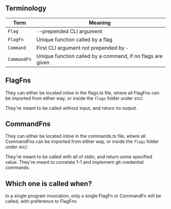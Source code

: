 ## Terminology
| Term | Meaning |
| ---- | ------- |
| `Flag`| `-`-prepended CLI argument|
| `FlagFn`| Unique function called by a flag|
| `Command`| First CLI argument not prepended by `-`|
| `CommandFn` | Unique function called by a command, if no flags are given|

## FlagFns

They can either be located inline in the flags.ts file, where all FlagFns can be imported from either way, or inside the `flags` folder under src/.

They're meant to be called without input, and return no output.

## CommandFns

They can either be located inline in the commands.ts file, where all CommandFns can be imported from either way, or inside the `flags` folder under src/.

They're meant to be called with all of stdin, and return some specified value.
They're meant to correlate 1-1 and implement git-credential commands.

## Which one is called when?

In a single program invocation, only a single FlagFn or CommandFn will be called, with preference to FlagFns
